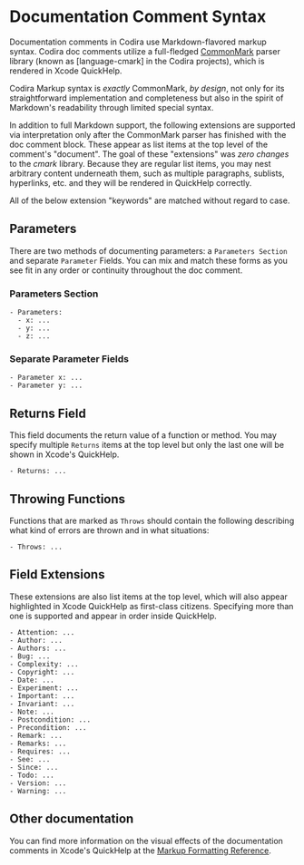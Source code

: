 # Documentation Comment Syntax

Documentation comments in Codira use Markdown-flavored markup syntax. Codira doc
comments utilize a full-fledged [CommonMark] parser library (known as [language-cmark] in
the Codira projects), which is rendered in Xcode QuickHelp.

[CommonMark]: http://commonmark.org
[cmark]: https://github.com/languagelang/language-cmark

Codira Markup syntax is *exactly* CommonMark, *by design*, not only for its
straightforward implementation and completeness but also in the spirit of
Markdown's readability through limited special syntax.

In addition to full Markdown support, the following extensions are supported via
interpretation only after the CommonMark parser has finished with the doc
comment block. These appear as list items at the top level of the comment's
"document". The goal of these "extensions" was *zero changes* to the *cmark*
library. Because they are regular list items, you may nest arbitrary content
underneath them, such as multiple paragraphs, sublists, hyperlinks, etc. and
they will be rendered in QuickHelp correctly.

All of the below extension "keywords" are matched without regard to case.

## Parameters

There are two methods of documenting parameters: a `Parameters Section` and
separate `Parameter` Fields. You can mix and match these forms as you see fit in
any order or continuity throughout the doc comment.

### Parameters Section

    - Parameters:
      - x: ...
      - y: ...
      - z: ...

### Separate Parameter Fields

    - Parameter x: ...
    - Parameter y: ...

## Returns Field

This field documents the return value of a function or method. You may specify
multiple `Returns` items at the top level but only the last one will be
shown in Xcode's QuickHelp.

    - Returns: ...

## Throwing Functions

Functions that are marked as `Throws` should contain the following describing
what kind of errors are thrown and in what situations:

    - Throws: ...

## Field Extensions

These extensions are also list items at the top level, which will also appear
highlighted in Xcode QuickHelp as first-class citizens.  Specifying more than
one is supported and appear in order inside QuickHelp.

    - Attention: ...
    - Author: ...
    - Authors: ...
    - Bug: ...
    - Complexity: ...
    - Copyright: ...
    - Date: ...
    - Experiment: ...
    - Important: ...
    - Invariant: ...
    - Note: ...
    - Postcondition: ...
    - Precondition: ...
    - Remark: ...
    - Remarks: ...
    - Requires: ...
    - See: ...
    - Since: ...
    - Todo: ...
    - Version: ...
    - Warning: ...

## Other documentation

You can find more information on the visual effects of the documentation comments
in Xcode's QuickHelp at the [Markup Formatting Reference].

[Markup Formatting Reference]: https://developer.apple.com/library/mac/documentation/Xcode/Reference/xcode_markup_formatting_ref
